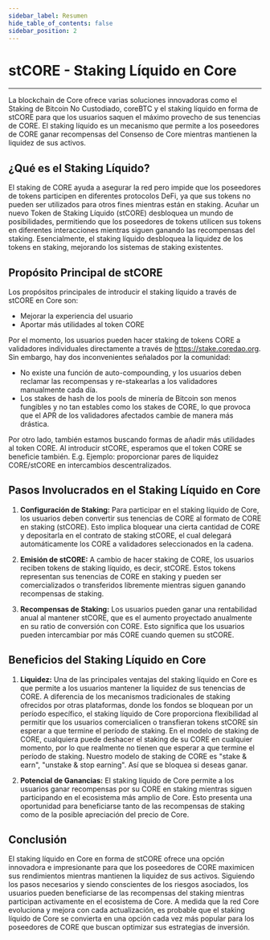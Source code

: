 ```yaml
---
sidebar_label: Resumen
hide_table_of_contents: false
sidebar_position: 2
---
```


# stCORE - Staking Líquido en Core

---

La blockchain de Core ofrece varias soluciones innovadoras como el Staking de Bitcoin No Custodiado, coreBTC y el staking líquido en forma de stCORE para que los usuarios saquen el máximo provecho de sus tenencias de CORE. El staking líquido es un mecanismo que permite a los poseedores de CORE ganar recompensas del Consenso de Core mientras mantienen la liquidez de sus activos.

## ¿Qué es el Staking Líquido?

El staking de CORE ayuda a asegurar la red pero impide que los poseedores de tokens participen en diferentes protocolos DeFi, ya que sus tokens no pueden ser utilizados para otros fines mientras están en staking. Acuñar un nuevo Token de Staking Líquido (stCORE) desbloquea un mundo de posibilidades, permitiendo que los poseedores de tokens utilicen sus tokens en diferentes interacciones mientras siguen ganando las recompensas del staking. Esencialmente, el staking líquido desbloquea la liquidez de los tokens en staking, mejorando los sistemas de staking existentes.

## Propósito Principal de stCORE

Los propósitos principales de introducir el staking líquido a través de stCORE en Core son:

- Mejorar la experiencia del usuario
- Aportar más utilidades al token CORE

Por el momento, los usuarios pueden hacer staking de tokens CORE a validadores individuales directamente a través de https://stake.coredao.org. Sin embargo, hay dos inconvenientes señalados por la comunidad:

- No existe una función de auto-compounding, y los usuarios deben reclamar las recompensas y re-stakearlas a los validadores manualmente cada día.
- Los stakes de hash de los pools de minería de Bitcoin son menos fungibles y no tan estables como los stakes de CORE, lo que provoca que el APR de los validadores afectados cambie de manera más drástica.

Por otro lado, también estamos buscando formas de añadir más utilidades al token CORE. Al introducir stCORE, esperamos que el token CORE se beneficie también. E.g. Ejemplo: proporcionar pares de liquidez CORE/stCORE en intercambios descentralizados.

## Pasos Involucrados en el Staking Líquido en Core

1. **Configuración de Staking:** Para participar en el staking líquido de Core, los usuarios deben convertir sus tenencias de CORE al formato de CORE en staking (stCORE). Esto implica bloquear una cierta cantidad de CORE y depositarla en el contrato de staking stCORE, el cual delegará automáticamente los CORE a validadores seleccionados en la cadena.

2. **Emisión de stCORE:** A cambio de hacer staking de CORE, los usuarios reciben tokens de staking líquido, es decir, stCORE. Estos tokens representan sus tenencias de CORE en staking y pueden ser comercializados o transferidos libremente mientras siguen ganando recompensas de staking.

3. **Recompensas de Staking:** Los usuarios pueden ganar una rentabilidad anual al mantener stCORE, que es el aumento proyectado anualmente en su ratio de conversión con CORE. Esto significa que los usuarios pueden intercambiar por más CORE cuando quemen su stCORE.

## Beneficios del Staking Líquido en Core

1. **Liquidez:** Una de las principales ventajas del staking líquido en Core es que permite a los usuarios mantener la liquidez de sus tenencias de CORE. A diferencia de los mecanismos tradicionales de staking ofrecidos por otras plataformas, donde los fondos se bloquean por un período específico, el staking líquido de Core proporciona flexibilidad al permitir que los usuarios comercialicen o transfieran tokens stCORE sin esperar a que termine el período de staking. En el modelo de staking de CORE, cualquiera puede deshacer el staking de su CORE en cualquier momento, por lo que realmente no tienen que esperar a que termine el período de staking. Nuestro modelo de staking de CORE es "stake & earn", "unstake & stop earning". Así que se bloquea si deseas ganar.

2. **Potencial de Ganancias:** El staking líquido de Core permite a los usuarios ganar recompensas por su CORE en staking mientras siguen participando en el ecosistema más amplio de Core. Esto presenta una oportunidad para beneficiarse tanto de las recompensas de staking como de la posible apreciación del precio de Core.

## Conclusión

El staking líquido en Core en forma de stCORE ofrece una opción innovadora e impresionante para que los poseedores de CORE maximicen sus rendimientos mientras mantienen la liquidez de sus activos. Siguiendo los pasos necesarios y siendo conscientes de los riesgos asociados, los usuarios pueden beneficiarse de las recompensas del staking mientras participan activamente en el ecosistema de Core. A medida que la red Core evoluciona y mejora con cada actualización, es probable que el staking líquido de Core se convierta en una opción cada vez más popular para los poseedores de CORE que buscan optimizar sus estrategias de inversión.
